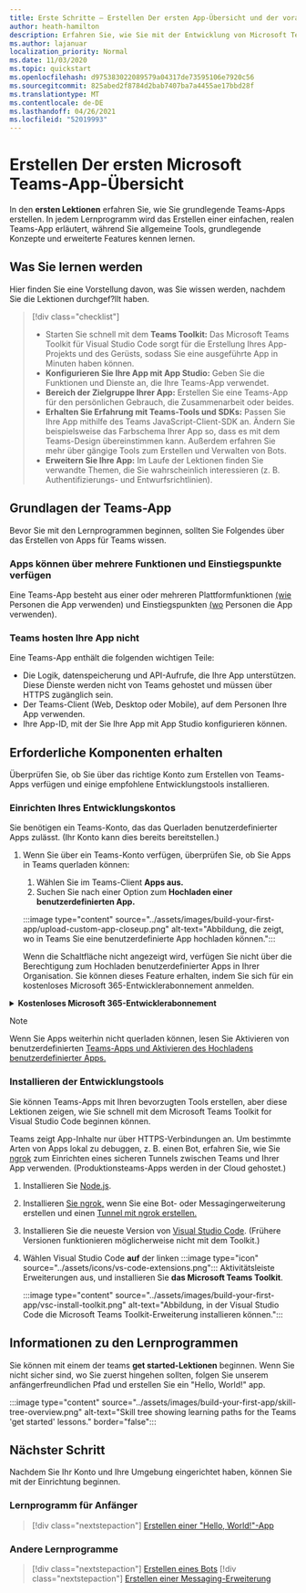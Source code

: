```yaml
---
title: Erste Schritte – Erstellen Der ersten App-Übersicht und der voraussetzungen
author: heath-hamilton
description: Erfahren Sie, wie Sie mit der Entwicklung von Microsoft Teams-Apps beginnen und Ihre Umgebung einrichten.
ms.author: lajanuar
localization_priority: Normal
ms.date: 11/03/2020
ms.topic: quickstart
ms.openlocfilehash: d975383022089579a04317de73595106e7920c56
ms.sourcegitcommit: 825abed2f8784d2bab7407ba7a4455ae17bbd28f
ms.translationtype: MT
ms.contentlocale: de-DE
ms.lasthandoff: 04/26/2021
ms.locfileid: "52019993"
---
```

# <a name="build-your-first-microsoft-teams-app-overview"></a>Erstellen Der ersten Microsoft Teams-App-Übersicht

In den **ersten Lektionen** erfahren Sie, wie Sie grundlegende Teams-Apps erstellen. In jedem Lernprogramm wird das Erstellen einer einfachen, realen Teams-App erläutert, während Sie allgemeine Tools, grundlegende Konzepte und erweiterte Features kennen lernen.

## <a name="what-youll-learn"></a>Was Sie lernen werden

Hier finden Sie eine Vorstellung davon, was Sie wissen werden, nachdem Sie die Lektionen durchgef?llt haben.

> [!div class="checklist"]
  >
  > * Starten Sie schnell mit dem **Teams Toolkit:** Das Microsoft Teams Toolkit für Visual Studio Code sorgt für die Erstellung Ihres App-Projekts und des Gerüsts, sodass Sie eine ausgeführte App in Minuten haben können.
  > * **Konfigurieren Sie Ihre App mit App Studio:** Geben Sie die Funktionen und Dienste an, die Ihre Teams-App verwendet.
  > * **Bereich der Zielgruppe Ihrer App:** Erstellen Sie eine Teams-App für den persönlichen Gebrauch, die Zusammenarbeit oder beides.
> * **Erhalten Sie Erfahrung mit Teams-Tools und SDKs:** Passen Sie Ihre App mithilfe des Teams JavaScript-Client-SDK an. Ändern Sie beispielsweise das Farbschema Ihrer App so, dass es mit dem Teams-Design übereinstimmen kann. Außerdem erfahren Sie mehr über gängige Tools zum Erstellen und Verwalten von Bots.
  > * **Erweitern Sie Ihre App:** Im Laufe der Lektionen finden Sie verwandte Themen, die Sie wahrscheinlich interessieren (z. B. Authentifizierungs- und Entwurfsrichtlinien).

## <a name="teams-app-fundamentals"></a>Grundlagen der Teams-App

Bevor Sie mit den Lernprogrammen beginnen, sollten Sie Folgendes über das Erstellen von Apps für Teams wissen.

### <a name="apps-can-have-multiple-capabilities-and-entry-points"></a>Apps können über mehrere Funktionen und Einstiegspunkte verfügen

Eine Teams-App besteht aus einer oder mehreren Plattformfunktionen [(wie](../concepts/capabilities-overview.md) Personen die App verwenden) und Einstiegspunkten [(wo](../concepts/extensibility-points.md) Personen die App verwenden).

### <a name="teams-doesnt-host-your-app"></a>Teams hosten Ihre App nicht

Eine Teams-App enthält die folgenden wichtigen Teile:

* Die Logik, datenspeicherung und API-Aufrufe, die Ihre App unterstützen. Diese Dienste werden nicht von Teams gehostet und müssen über HTTPS zugänglich sein.
* Der Teams-Client (Web, Desktop oder Mobile), auf dem Personen Ihre App verwenden.
* Ihre App-ID, mit der Sie Ihre App mit App Studio konfigurieren können.

## <a name="get-prerequisites"></a>Erforderliche Komponenten erhalten

Überprüfen Sie, ob Sie über das richtige Konto zum Erstellen von Teams-Apps verfügen und einige empfohlene Entwicklungstools installieren.

### <a name="set-up-your-development-account"></a>Einrichten Ihres Entwicklungskontos

Sie benötigen ein Teams-Konto, das das Querladen benutzerdefinierter Apps zulässt. (Ihr Konto kann dies bereits bereitstellen.)

1. Wenn Sie über ein Teams-Konto verfügen, überprüfen Sie, ob Sie Apps in Teams querladen können:
    1. Wählen Sie im Teams-Client **Apps aus.**
    1. Suchen Sie nach einer Option zum **Hochladen einer benutzerdefinierten App.**

    :::image type="content" source="../assets/images/build-your-first-app/upload-custom-app-closeup.png" alt-text="Abbildung, die zeigt, wo in Teams Sie eine benutzerdefinierte App hochladen können.":::
    
    Wenn die Schaltfläche nicht angezeigt wird, verfügen Sie nicht über die Berechtigung zum Hochladen benutzerdefinierter Apps in Ihrer Organisation. Sie können dieses Feature erhalten, indem Sie sich für ein kostenloses Microsoft 365-Entwicklerabonnement anmelden.

<!-- markdownlint-disable MD033 -->
<details>

<summary><b>Kostenloses Microsoft 365-Entwicklerabonnement</b></summary>

Sie können ein kostenloses Teams-Testkonto erhalten, das das Querladen von Apps ermöglicht, indem Sie am Microsoft 365-Entwicklerprogramm teilnehmen. (Der Registrierungsprozess dauert ca. zwei Minuten.)

1. Wechseln Sie zum [Microsoft 365-Entwicklerprogramm](https://developer.microsoft.com/microsoft-365/dev-program).
1. Wählen **Sie Jetzt beitreten** aus, und folgen Sie den Anweisungen auf dem Bildschirm.
1. Wenn Sie zum Willkommensbildschirm kommen, wählen Sie **E5-Abonnement einrichten aus.**
1. Richten Sie Ihr Administratorkonto ein. Sobald Sie fertig sind, sollte ein Bildschirm wie dieser angezeigt werden.
:::image type="content" source="../assets/images/build-your-first-app/dev-program-subscription.png" alt-text="Beispiel für das, was Sie nach der Anmeldung für das Microsoft 365-Entwicklerprogramm sehen.":::
1. Melden Sie sich mit dem Administratorkonto, das Sie gerade eingerichtet haben, bei Teams an.
1. Überprüfen Sie, ob Sie jetzt über die **Option Benutzerdefinierte App hochladen** verfügen.

</details>

> [!Note]
> Wenn Sie Apps weiterhin nicht querladen können, lesen Sie Aktivieren von benutzerdefinierten [Teams-Apps und Aktivieren des Hochladens benutzerdefinierter Apps.](https://docs.microsoft.com/microsoftteams/platform/concepts/build-and-test/prepare-your-o365-tenant#enable-custom-teams-apps-and-turn-on-custom-app-uploading)

### <a name="install-your-development-tools"></a>Installieren der Entwicklungstools

Sie können Teams-Apps mit Ihren bevorzugten Tools erstellen, aber diese Lektionen zeigen, wie Sie schnell mit dem Microsoft Teams Toolkit for Visual Studio Code beginnen können.

Teams zeigt App-Inhalte nur über HTTPS-Verbindungen an. Um bestimmte Arten von Apps lokal zu debuggen, z. B. einen Bot, erfahren Sie, wie Sie [ngrok](../concepts/build-and-test/debug.md#locally-hosted) zum Einrichten eines sicheren Tunnels zwischen Teams und Ihrer App verwenden. (Produktionsteams-Apps werden in der Cloud gehostet.)

1. Installieren Sie [Node.js](https://nodejs.org/en/).
1. Installieren [Sie ngrok,](https://ngrok.com/download) wenn Sie eine Bot- oder Messagingerweiterung erstellen und einen [Tunnel mit ngrok erstellen.](https://docs.microsoft.com/microsoftteams/platform/tutorials/get-started-dotnet-app-studio#tunnel-using-ngrok)
1. Installieren Sie die neueste Version von [Visual Studio Code](https://code.visualstudio.com/download). (Frühere Versionen funktionieren möglicherweise nicht mit dem Toolkit.)
1. Wählen Visual Studio Code **auf** der linken :::image type="icon" source="../assets/icons/vs-code-extensions.png"::: Aktivitätsleiste Erweiterungen aus, und installieren Sie **das Microsoft Teams Toolkit**.

    :::image type="content" source="../assets/images/build-your-first-app/vsc-install-toolkit.png" alt-text="Abbildung, in der Visual Studio Code die Microsoft Teams Toolkit-Erweiterung installieren können.":::

## <a name="about-the-tutorials"></a>Informationen zu den Lernprogrammen

Sie können mit einem der teams **get started-Lektionen** beginnen. Wenn Sie nicht sicher sind, wo Sie zuerst hingehen sollten, folgen Sie unserem anfängerfreundlichen Pfad und erstellen Sie ein "Hello, World!" app.

:::image type="content" source="../assets/images/build-your-first-app/skill-tree-overview.png" alt-text="Skill tree showing learning paths for the Teams 'get started' lessons." border="false":::

## <a name="next-step"></a>Nächster Schritt

Nachdem Sie Ihr Konto und Ihre Umgebung eingerichtet haben, können Sie mit der Einrichtung beginnen.

### <a name="beginner-friendly-tutorial"></a>Lernprogramm für Anfänger

> [!div class="nextstepaction"]
> [Erstellen einer "Hello, World!"-App](../build-your-first-app/build-and-run.md)

### <a name="other-tutorials"></a>Andere Lernprogramme

> [!div class="nextstepaction"]
> [Erstellen eines Bots](../build-your-first-app/build-bot.md)
> [!div class="nextstepaction"]
> [Erstellen einer Messaging-Erweiterung](../build-your-first-app/build-messaging-extension.md)
